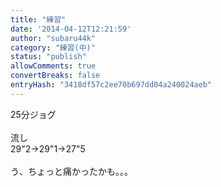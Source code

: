```yaml
---
title: "練習"
date: '2014-04-12T12:21:59'
author: "subaru44k"
category: "練習(中)"
status: "publish"
allowComments: true
convertBreaks: false
entryHash: "3418df57c2ee70b697dd04a240024aeb"
---
```

25分ジョグ<br>
<br>
流し<br>
29"2→29"1→27"5<br>
<br>
う、ちょっと痛かったかも。。。
